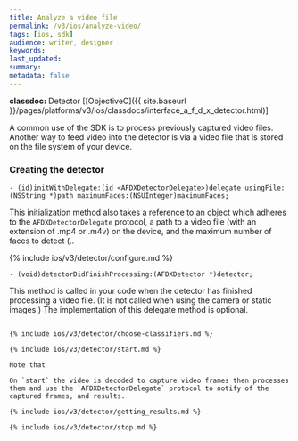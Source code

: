```yaml
---
title: Analyze a video file
permalink: /v3/ios/analyze-video/
tags: [ios, sdk]
audience: writer, designer
keywords:
last_updated:
summary:
metadata: false
---
```

**classdoc:** Detector [[ObjectiveC]({{ site.baseurl }}/pages/platforms/v3/ios/classdocs/interface_a_f_d_x_detector.html)]

A common use of the SDK is to process previously captured video files. Another way to feed video into the detector is via a video file that is stored on the file system of your device.

### Creating the detector

```objc
- (id)initWithDelegate:(id <AFDXDetectorDelegate>)delegate usingFile:(NSString *)path maximumFaces:(NSUInteger)maximumFaces;
```

This initialization method also takes a reference to an object which adheres to the `AFDXDetectorDelegate` protocol, a path to a video file (with an extension of .mp4 or .m4v) on the device, and the maximum number of faces to detect (..

{% include ios/v3/detector/configure.md %}


```objc
- (void)detectorDidFinishProcessing:(AFDXDetector *)detector;
```

This method is called in your code when the detector has finished processing a video file. (It is not called when using the camera or static images.) The implementation of this delegate method is optional.  

```

{% include ios/v3/detector/choose-classifiers.md %}

{% include ios/v3/detector/start.md %}

Note that

On `start` the video is decoded to capture video frames then processes them and use the `AFDXDetectorDelegate` protocol to notify of the captured frames, and results.

{% include ios/v3/detector/getting_results.md %}

{% include ios/v3/detector/stop.md %}
